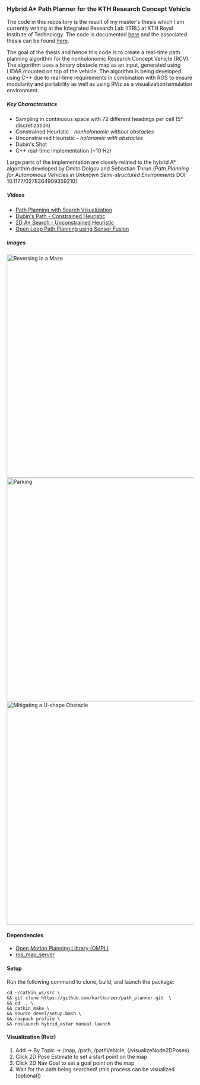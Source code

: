 ### Hybrid A* Path Planner for the KTH Research Concept Vehicle

The code in this repository is the result of my master's thesis which I am currently writing at the Integrated Research Lab (ITRL) at KTH Royal Institute of Technology.
The code is documented [here](http://karlkurzer.github.io/path_planner) and the associated thesis can be found [here](http://urn.kb.se/resolve?urn=urn:nbn:se:kth:diva-198534).


The goal of the thesis and hence this code is to create a real-time path planning algorithm for the nonholonomic Research Concept Vehicle (RCV). The algorithm uses a binary obstacle map as an input, generated using LIDAR mounted on top of the vehicle. The algorithm is being developed using C++ due to real-time requirements in combination with ROS to ensure modularity and portability as well as using RViz as a visualization/simulation environment.

##### Key Characteristics
* Sampling in continuous space with 72 different headings per cell (5° discretization)
* Constrained Heuristic - _nonholonomic without obstacles_
* Unconstrained Heuristic - _holonomic with obstacles_
* Dubin's Shot
* C++ real-time implementation (~10 Hz)

Large parts of the implementation are closely related to the hybrid A* algorithm developed by Dmitri Dolgov and Sebastian Thrun (_Path Planning for Autonomous Vehicles in Unknown Semi-structured Environments_ DOI: 10.1177/0278364909359210)

##### Videos
* [Path Planning with Search Visualization](https://www.youtube.com/watch?v=1WZEQtg8ZZ4)
* [Dubin's Path - Constrained Heuristic](https://www.youtube.com/watch?v=VNo9fU6XEGE)
* [2D A* Search - Unconstrained Heuristic](https://www.youtube.com/watch?v=Ip2iUrVoFXc)
* [Open Loop Path Planning using Sensor Fusion](https://www.youtube.com/watch?v=GwIU00jukO4)

##### Images
<img src="http://i.imgur.com/OICPCTB.png" alt="Reversing in a Maze" width="600"/>
<img src="http://i.imgur.com/ZiV9GDW.png" alt="Parking" width="600"/>
<img src="http://i.imgur.com/z7aT6lt.png" alt="Mitigating a U-shape Obstacle" width="600"/>

#### Dependencies
* [Open Motion Planning Library (OMPL)](http://ompl.kavrakilab.org/)
* [ros_map_server](http://wiki.ros.org/map_server)

#### Setup

Run the following command to clone, build, and launch the package:

```
cd ~/catkin_ws/src \
&& git clone https://github.com/karlkurzer/path_planner.git  \
&& cd .. \
&& catkin_make \
&& source devel/setup.bash \
&& rospack profile \
&& roslaunch hybrid_astar manual.launch
```
#### Visualization (Rviz)
1. Add -> By Topic -> /map, /path, /pathVehicle, (/visualizeNode2DPoses)
2. Click 2D Pose Estimate to set a start point on the map
3. Click 2D Nav Goal to set a goal point on the map
4. Wait for the path being searched! (this process can be visualized [optional])



